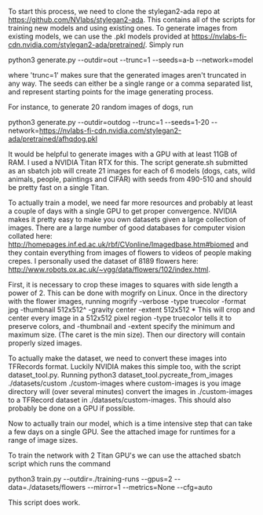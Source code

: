 To start this process, we need to clone the stylegan2-ada repo at https://github.com/NVlabs/stylegan2-ada. This contains all of the scripts for training new models and using existing ones.
To generate images from existing models, we can use the .pkl models provided at https://nvlabs-fi-cdn.nvidia.com/stylegan2-ada/pretrained/. Simply run

python3 generate.py --outdir=out --trunc=1 --seeds=a-b --network=model

where 'trunc=1' makes sure that the generated images aren't truncated in any way. The seeds can either be a single range or a comma separated list, and represent starting points for the image generating process.

For instance, to generate 20 random images of dogs, run

python3 generate.py --outdir=outdog --trunc=1 --seeds=1-20 --network=https://nvlabs-fi-cdn.nvidia.com/stylegan2-ada/pretrained/afhqdog.pkl

It would be helpful to generate images with a GPU with at least 11GB of RAM. I used a NVIDIA Titan RTX for this. The script generate.sh submitted as an sbatch job will create 21 images for each of 6 models (dogs, cats, wild animals, people, paintings and CIFAR) with seeds from 490-510 and should be pretty fast on a single Titan.

To actually train a model, we need far more resources and probably at least a couple of days with a single GPU to get proper convergence. NVIDIA makes it pretty easy to make you own datasets given a large collection of images. There are a large number of good databases for computer vision collated here: http://homepages.inf.ed.ac.uk/rbf/CVonline/Imagedbase.htm#biomed and they contain everything from images of flowers to videos of people making crepes. I personally used the dataset of 8189 flowers here: http://www.robots.ox.ac.uk/~vgg/data/flowers/102/index.html.

First, it is necessary to crop these images to squares with side length a power of 2. This can be done with mogrify on Linux. Once in the directory with the flower images, running mogrify -verbose -type truecolor -format jpg -thumbnail 512x512^ -gravity center -extent 512x512 * 
This will crop and center every image in a 512x512 pixel region -type truecolor tells it to preserve colors, and -thumbnail and -extent specify the minimum and maximum size. (The caret is the min size).
Then our directory will contain properly sized images.

To actually make the dataset, we need to convert these images into TFRecords format. Luckily NVIDIA makes this simple too, with the script dataset_tool.py. Running python3 dataset_tool.pycreate_from_images ./datasets/custom ./custom-images where custom-images is you image directory will (over several minutes) convert the images in ./custom-images to a TFRecord dataset in ./datasets/custom-images. This should also probably be done on a GPU if possible.

Now to actually train our model, which is a time intensive step that can take a few days on a single GPU. See the attached image for runtimes for a range of image sizes.

To train the network with 2 Titan GPU's we can use the attached sbatch script which runs the command 

python3 train.py --outdir=./training-runs --gpus=2 --data=./datasets/flowers --mirror=1 --metrics=None --cfg=auto

This script does work.